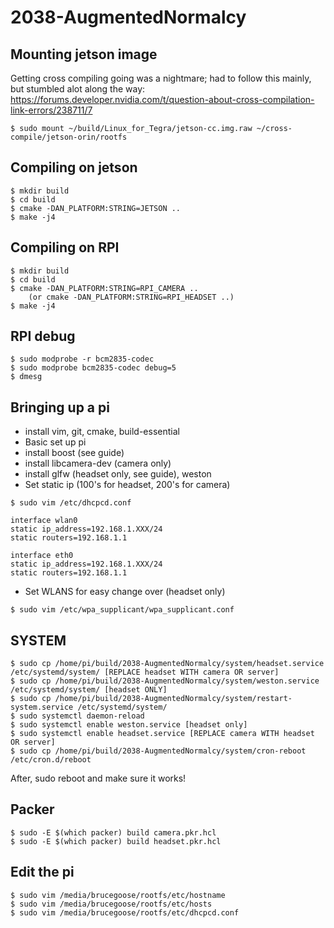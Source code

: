 # 2038-AugmentedNormalcy

## Mounting jetson image

Getting cross compiling going was a nightmare; had to follow this mainly, but stumbled alot along the way:
https://forums.developer.nvidia.com/t/question-about-cross-compilation-link-errors/238711/7

```
$ sudo mount ~/build/Linux_for_Tegra/jetson-cc.img.raw ~/cross-compile/jetson-orin/rootfs
```

## Compiling on jetson

```
$ mkdir build
$ cd build
$ cmake -DAN_PLATFORM:STRING=JETSON ..
$ make -j4
```

## Compiling on RPI

```
$ mkdir build
$ cd build
$ cmake -DAN_PLATFORM:STRING=RPI_CAMERA ..
    (or cmake -DAN_PLATFORM:STRING=RPI_HEADSET ..)
$ make -j4
```

## RPI debug

```
$ sudo modprobe -r bcm2835-codec
$ sudo modprobe bcm2835-codec debug=5
$ dmesg
```

## Bringing up a pi

- install vim, git, cmake, build-essential
- Basic set up pi
- install boost (see guide)
- install libcamera-dev (camera only)
- install glfw (headset only, see guide), weston
- Set static ip (100's for headset, 200's for camera)

```
$ sudo vim /etc/dhcpcd.conf

interface wlan0
static ip_address=192.168.1.XXX/24
static routers=192.168.1.1

interface eth0
static ip_address=192.168.1.XXX/24
static routers=192.168.1.1
```

- Set WLANS for easy change over (headset only)

```
$ sudo vim /etc/wpa_supplicant/wpa_supplicant.conf
```

## SYSTEM

```
$ sudo cp /home/pi/build/2038-AugmentedNormalcy/system/headset.service /etc/systemd/system/ [REPLACE headset WITH camera OR server]
$ sudo cp /home/pi/build/2038-AugmentedNormalcy/system/weston.service /etc/systemd/system/ [headset ONLY]
$ sudo cp /home/pi/build/2038-AugmentedNormalcy/system/restart-system.service /etc/systemd/system/
$ sudo systemctl daemon-reload
$ sudo systemctl enable weston.service [headset only]
$ sudo systemctl enable headset.service [REPLACE camera WITH headset OR server]
$ sudo cp /home/pi/build/2038-AugmentedNormalcy/system/cron-reboot /etc/cron.d/reboot
```

After, sudo reboot and make sure it works!

## Packer

```
$ sudo -E $(which packer) build camera.pkr.hcl
$ sudo -E $(which packer) build headset.pkr.hcl
```

## Edit the pi
```
$ sudo vim /media/brucegoose/rootfs/etc/hostname 
$ sudo vim /media/brucegoose/rootfs/etc/hosts
$ sudo vim /media/brucegoose/rootfs/etc/dhcpcd.conf 
```